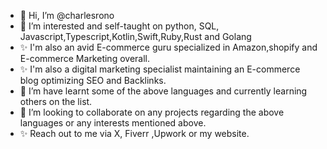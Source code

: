 - 👋 Hi, I’m @charlesrono
- 👀 I’m interested and self-taught on python, SQL, Javascript,Typescript,Kotlin,Swift,Ruby,Rust and Golang
- ✨ I'm also an avid E-commerce guru specialized in Amazon,shopify and E-commerce Marketing overall.
- ✨ I'm also a digital marketing specialist maintaining an E-commerce blog optimizing SEO and Backlinks.
- 🌱 I’m have learnt some of the above languages and currently learning others on the list.
- 💞️ I’m looking to collaborate on any projects regarding the above languages or any interests mentioned above.
- ✨ Reach out to me via  X, Fiverr ,Upwork or my website.
